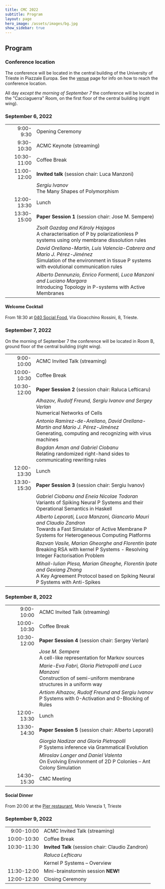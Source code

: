 ```yaml
---
title: CMC 2022
subtitle: Program
layout: page
hero_image: /assets/images/bg.jpg
show_sidebar: true
---
```


## Program

### Conference location

The conference will be located in the central building of the University of Trieste in Piazzale Europa. See the [venue](/venue.html) page for info on how to reach the conference location.

All day _except the morning of September 7_ the conference will be located in the "Cacciaguerra" Room, on the first floor of the central building (right wing).

### September 6, 2022

|             |                                                                                                                                                                       |
|------------:|:----------------------------------------------------------------------------------------------------------------------------------------------------------------------|
|   9:00-9:30 | Opening Ceremony                                                                                                                                                      |
|  9:30-10:30 | ACMC Keynote (streaming)                                                                                                                                              |
| 10:30-11:00 | Coffee Break                                                                                                                                                          |
| 11:00-12:00 | __Invited talk__ (session chair: Luca Manzoni)                                                                                                                        |
|             | _Sergiu Ivanov_ <br> The Many Shapes of Polymorphism                                                                                                                  |
| 12:00-13:30 | Lunch                                                                                                                                                                 |
| 13:30-15:00 | __Paper Session 1__  (session chair: Jose M. Sempere)                                                                                                                 |
|             | _Zsolt Gazdag and Károly Hajagos_ <br> A characterisation of P by polarizationless P systems using only membrane dissolution rules                                    |
|             | _David Orellana-Martín, Luis Valencia-Cabrera and Mario J. Pérez-Jiménez_ <br> Simulation of the environment in tissue P systems with evolutional communication rules |
|             | _Alberto Dennunzio, Enrico Formenti, Luca Manzoni and Luciano Margara_ <br> Introducing Topology in P-systems with Active Membranes                                   |


#### Welcome Cocktail

From 18:30 at [040 Social Food](https://www.040socialfood.it), Via Gioacchino Rossini, 8, Trieste.

### September 7, 2022

On the morning of September 7 the conference will be located in Room B, ground floor of the central building (right wing).

|             |                                                                                                                                                                        |
|------------:|:-----------------------------------------------------------------------------------------------------------------------------------------------------------------------|
|  9:00-10:00 | ACMC Invited Talk (streaming)                                                                                                                                          |
| 10:00-10:30 | Coffee Break                                                                                                                                                           |
| 10:30-12:00 | __Paper Session 2__  (session chair: Raluca Lefticaru)                                                                                                                              |
|             | _Alhazov, Rudolf Freund, Sergiu Ivanov and Sergey Verlan_ <br> Numerical Networks of Cells                                                                             |
|             | _Antonio Ramírez-de-Arellano, David Orellana-Martín and Mario J. Pérez-Jiménez_	<br> Generating, computing and recognizing with virus machines                      |
|             | _Bogdan Aman and Gabriel Ciobanu_ <br> Relating randomized right-hand sides to communicating rewriting rules                                                           |
| 12:00-13:30 | Lunch                                                                                                                                                                  |
| 13:30-15:30 | __Paper Session 3__ (session chair: Sergiu Ivanov)                                                                                                                               |
|             | _Gabriel Ciobanu and Eneia Nicolae Todoran_	<br> Variants of Spiking Neural P Systems and their Operational Semantics in Haskell                                    |
|             | _Alberto Leporati, Luca Manzoni, Giancarlo Mauri and Claudio Zandron_ <br> Towards a Fast Simulator of Active Membrane P Systems for Heterogeneous Computing Platforms |
|             | _Razvan Vasile, Marian Gheorghe and Florentin Ipate_ <br> Breaking RSA with kernel P Systems - Resolving Integer Factorisation Problem                                 |
|             | _Mihail-Iulian Plesa, Marian Gheoghe, Florentin Ipate and Gexiang Zhang_ <br> A Key Agreement Protocol based on Spiking Neural P Systems with Anti-Spikes              |

### September 8, 2022

|             |                                                                                                                                  |
|------------:|:---------------------------------------------------------------------------------------------------------------------------------|
|  9:00-10:00 | ACMC Invited Talk (streaming)                                                                                                    |
| 10:00-10:30 | Coffee Break                                                                                                                     |
| 10:30-12:00 | __Paper Session 4__  (session chair: Sergey Verlan)                                                                                        |
|             | _Jose M. Sempere_ <br> A cell-like representation for Markov sources                                                             |
|             | _Marie-Eva Fabri, Gloria Pietropolli and Luca Manzoni_ <br>	Construction of semi-uniform membrane structures in a uniform way |
|             | _Artiom Alhazov, Rudolf Freund and Sergiu Ivanov_ <br> P Systems with 0-Activation and 0-Blocking of Rules                       |
| 12:00-13:30 | Lunch                                                                                                                            |
| 13:30-14:30 | __Paper Session 5__ (session chair: Alberto Leporati)                                                                                         |
|             | _Giorgia Nadizar and Gloria Pietropolli_ <br> P Systems inference via Grammatical Evolution                                      |
|             | _Miroslav Langer and Daniel Valenta_ <br> On Evolving Environment of 2D P Colonies – Ant Colony Simulation                       |
| 14:30-15:30 | CMC Meeting                                                                                                                      |

#### Social Dinner

From 20:00 at the [Pier restaurant](https://www.pierts.it), Molo Venezia 1, Trieste

### September 9, 2022

|             |                                                   |
|------------:|:--------------------------------------------------|
|  9:00-10:00 | ACMC Invited Talk (streaming)                     |
| 10:00-10:30 | Coffee Break                                      |
| 10:30-11:30 | __Invited Talk__ (session chair: Claudio Zandron) |
|             | _Raluca Lefticaru_                                |
|             | Kernel P Systems – Overview                       |
| 11:30-12:00 | Mini-brainstormin session __NEW!__
| 12:00-12:30 | Closing Ceremony                                  |
